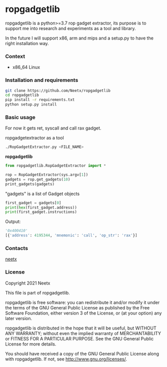 # ropgadgetlib

ropgadgetlib is a python>=3.7 rop gadget extractor, its purpose is to support me into research and experiments as a tool and library.

In the future I will support x86, arm and mips and a setup.py to have the right installation way.

### Context

- x86_64 Linux

### Installation and requirements
```bash
git clone https://github.com/Neetx/ropgadgetlib
cd ropgadgetlib
pip install -r requirements.txt
python setup.py install
```

### Basic usage

For now it gets ret, syscall and call rax gadget.

ropgadgetextractor as a tool

```bash
./RopGadgetExtractor.py <FILE_NAME>
```

**ropgadgetlib**
```python
from ropgadgetlib.RopGadgetExtractor import *

rop = RopGadgetExtractor(sys.argv[1])
gadgets = rop.get_gadgets(10)
print_gadgets(gadgets)
```

"gadgets" is a list of Gadget objects
```python
first_gadget = gadgets[0]
print(hex(first_gadget.address))
print(first_gadget.instructions)
```

Output:
```python
'0x400410'
[{'address': 4195344, 'mnemonic': 'call', 'op_str': 'rax'}]
```

### Contacts

[neetx](neetx@protonmail.com)

### License

Copyright 2021 Neetx

This file is part of ropgadgetlib.

ropgadgetlib is free software: you can redistribute it and/or modify
it under the terms of the GNU General Public License as published by
the Free Software Foundation, either version 3 of the License, or
(at your option) any later version.

ropgadgetlib is distributed in the hope that it will be useful,
but WITHOUT ANY WARRANTY; without even the implied warranty of
MERCHANTABILITY or FITNESS FOR A PARTICULAR PURPOSE.  See the
GNU General Public License for more details.

You should have received a copy of the GNU General Public License
along with ropgadgetlib.  If not, see <http://www.gnu.org/licenses/>.